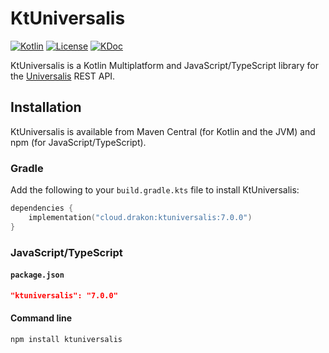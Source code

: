 # KtUniversalis

[![Kotlin](https://img.shields.io/badge/kotlin-1.9.10-blue.svg?logo=kotlin)](http://kotlinlang.org)
[![License](https://img.shields.io/github/license/drakon64/KtUniversalis)](https://opensource.org/license/mit/)
[![KDoc](https://javadoc.io/badge2/cloud.drakon/ktuniversalis/7.0.0/KDoc.svg)](https://javadoc.io/doc/cloud.drakon/ktuniversalis/7.0.0)

KtUniversalis is a Kotlin Multiplatform and JavaScript/TypeScript library for the [Universalis](https://universalis.app) REST API.

## Installation

KtUniversalis is available from Maven Central (for Kotlin and the JVM) and npm (for JavaScript/TypeScript).

### Gradle

Add the following to your `build.gradle.kts` file to install KtUniversalis:

```kotlin
dependencies {
    implementation("cloud.drakon:ktuniversalis:7.0.0")
}
```

### JavaScript/TypeScript

#### `package.json`

```json
"ktuniversalis": "7.0.0"
```

#### Command line

```commandline
npm install ktuniversalis
```
